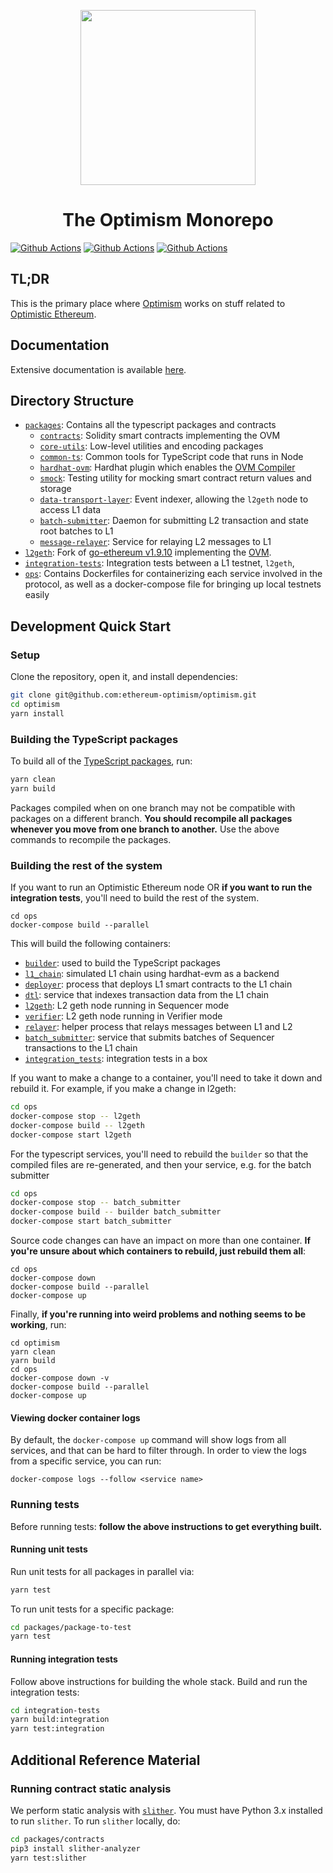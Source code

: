 <p align="center">
    <img src="https://user-images.githubusercontent.com/14298799/122151157-0b197500-ce2d-11eb-89d8-6240e3ebe130.png" width=280>
<p>

# <h1 align="center"> The Optimism Monorepo </h1>

[![Github Actions](https://github.com/ethereum-optimism/optimism/workflows/typescript%20/%20contracts/badge.svg)](https://github.com/ethereum-optimism/optimism/actions/workflows/ts-packages.yml?query=branch%3Amaster)
[![Github Actions](https://github.com/ethereum-optimism/optimism/workflows/integration/badge.svg)](https://github.com/ethereum-optimism/optimism/actions/workflows/integration.yml?query=branch%3Amaster)
[![Github Actions](https://github.com/ethereum-optimism/optimism/workflows/geth%20unit%20tests/badge.svg)](https://github.com/ethereum-optimism/optimism/actions/workflows/geth.yml?query=branch%3Amaster)

## TL;DR

This is the primary place where [Optimism](https://optimism.io) works on stuff related to [Optimistic Ethereum](https://research.paradigm.xyz/optimism).

## Documentation

Extensive documentation is available [here](http://community.optimism.io/docs/).

## Directory Structure

* [`packages`](./packages): Contains all the typescript packages and contracts
    * [`contracts`](./packages/contracts): Solidity smart contracts implementing the OVM
    * [`core-utils`](./packages/core-utils): Low-level utilities and encoding packages
    * [`common-ts`](./packages/common-ts): Common tools for TypeScript code that runs in Node
    * [`hardhat-ovm`](./packages/hardhat-ovm): Hardhat plugin which enables the [OVM Compiler](https://github.com/ethereum-optimism/solidity)
    * [`smock`](./packages/smock): Testing utility for mocking smart contract return values and storage
    * [`data-transport-layer`](./packages/data-transport-layer): Event indexer, allowing the `l2geth` node to access L1 data
    * [`batch-submitter`](./packages/batch-submitter): Daemon for submitting L2 transaction and state root batches to L1
    * [`message-relayer`](./packages/message-relayer): Service for relaying L2 messages to L1
* [`l2geth`](./l2geth): Fork of [go-ethereum v1.9.10](https://github.com/ethereum/go-ethereum/tree/v1.9.10) implementing the [OVM](https://research.paradigm.xyz/optimism#optimistic-geth).
* [`integration-tests`](./integration-tests): Integration tests between a L1 testnet, `l2geth`,
* [`ops`](./ops): Contains Dockerfiles for containerizing each service involved in the protocol,
as well as a docker-compose file for bringing up local testnets easily

## Development Quick Start

### Setup

Clone the repository, open it, and install dependencies:

```bash
git clone git@github.com:ethereum-optimism/optimism.git
cd optimism
yarn install
```

### Building the TypeScript packages

To build all of the [TypeScript packages](./packages), run:

```bash
yarn clean
yarn build
```

Packages compiled when on one branch may not be compatible with packages on a different branch.
**You should recompile all packages whenever you move from one branch to another.**
Use the above commands to recompile the packages.

### Building the rest of the system

If you want to run an Optimistic Ethereum node OR **if you want to run the integration tests**, you'll need to build the rest of the system.

```
cd ops
docker-compose build --parallel
```

This will build the following containers:
* [`builder`](https://github.com/ethereum-optimism/optimism/blob/aba77c080d1bb951cab2084e6208c249e33aaef8/ops/docker-compose.yml#L7): used to build the TypeScript packages
* [`l1_chain`](https://github.com/ethereum-optimism/optimism/blob/aba77c080d1bb951cab2084e6208c249e33aaef8/ops/docker-compose.yml#L14): simulated L1 chain using hardhat-evm as a backend
* [`deployer`](https://github.com/ethereum-optimism/optimism/blob/aba77c080d1bb951cab2084e6208c249e33aaef8/ops/docker-compose.yml#L23): process that deploys L1 smart contracts to the L1 chain
* [`dtl`](https://github.com/ethereum-optimism/optimism/blob/aba77c080d1bb951cab2084e6208c249e33aaef8/ops/docker-compose.yml#L44): service that indexes transaction data from the L1 chain
* [`l2geth`](https://github.com/ethereum-optimism/optimism/blob/aba77c080d1bb951cab2084e6208c249e33aaef8/ops/docker-compose.yml#L69): L2 geth node running in Sequencer mode
* [`verifier`](https://github.com/ethereum-optimism/optimism/blob/aba77c080d1bb951cab2084e6208c249e33aaef8/ops/docker-compose.yml#L133): L2 geth node running in Verifier mode
* [`relayer`](https://github.com/ethereum-optimism/optimism/blob/aba77c080d1bb951cab2084e6208c249e33aaef8/ops/docker-compose.yml#L95): helper process that relays messages between L1 and L2
* [`batch_submitter`](https://github.com/ethereum-optimism/optimism/blob/aba77c080d1bb951cab2084e6208c249e33aaef8/ops/docker-compose.yml#L115): service that submits batches of Sequencer transactions to the L1 chain
* [`integration_tests`](https://github.com/ethereum-optimism/optimism/blob/aba77c080d1bb951cab2084e6208c249e33aaef8/ops/docker-compose.yml#L162): integration tests in a box

If you want to make a change to a container, you'll need to take it down and rebuild it.
For example, if you make a change in l2geth:

```bash
cd ops
docker-compose stop -- l2geth
docker-compose build -- l2geth
docker-compose start l2geth
```

For the typescript services, you'll need to rebuild the `builder` so that the compiled
files are re-generated, and then your service, e.g. for the batch submitter

```bash
cd ops
docker-compose stop -- batch_submitter
docker-compose build -- builder batch_submitter
docker-compose start batch_submitter
```

Source code changes can have an impact on more than one container.
**If you're unsure about which containers to rebuild, just rebuild them all**:

```
cd ops
docker-compose down
docker-compose build --parallel
docker-compose up
```

Finally, **if you're running into weird problems and nothing seems to be working**, run:

```
cd optimism
yarn clean
yarn build
cd ops
docker-compose down -v
docker-compose build --parallel
docker-compose up
```

#### Viewing docker container logs
By default, the `docker-compose up` command will show logs from all services, and that
can be hard to filter through. In order to view the logs from a specific service, you can run:

```
docker-compose logs --follow <service name>
```

### Running tests

Before running tests: **follow the above instructions to get everything built.**

#### Running unit tests

Run unit tests for all packages in parallel via:

```bash
yarn test
```

To run unit tests for a specific package:

```bash
cd packages/package-to-test
yarn test
```

#### Running integration tests

Follow above instructions for building the whole stack.
Build and run the integration tests:

```bash
cd integration-tests
yarn build:integration
yarn test:integration
```

## Additional Reference Material
### Running contract static analysis

We perform static analysis with [`slither`](https://github.com/crytic/slither).
You must have Python 3.x installed to run `slither`.
To run `slither` locally, do:

```bash
cd packages/contracts
pip3 install slither-analyzer
yarn test:slither
```
